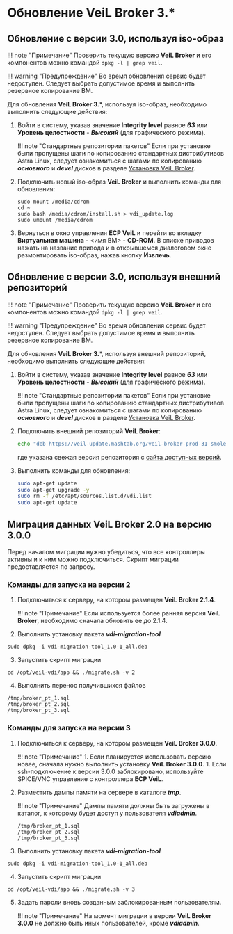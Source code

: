 # Обновление VeiL Broker 3.*

## Обновление с версии 3.0, используя iso-образ

!!! note "Примечание"
    Проверить текущую версию **VeiL Broker** и его компонентов можно командой `dpkg -l | grep veil`.

!!! warning "Предупреждение"
    Во время обновления сервис будет недоступен. Следует выбрать допустимое время и выполнить резервное копирование ВМ.

Для обновления **VeiL Broker 3.***, используя iso-образ, необходимо выполнить следующие действия: 

1. Войти в систему, указав значение **Integrity level** равное **_63_** или 
   **Уровень целостности** - **_Высокий_** (для графического режима).
   
    !!! note "Стандартные репозитории пакетов"
        Если при установке были пропущены шаги по копированию стандартных дистрибутивов Astra Linux, 
        следует ознакомиться с шагами по копированию **_основного_** и **_devel_** дисков 
        в разделе [Установка VeiL Broker](./install_v3.md).

1. Подключить новый iso-образ **VeiL Broker** и выполнить 
   команды для обновления:

    ```
    sudo mount /media/cdrom
    cd ~
    sudo bash /media/cdrom/install.sh > vdi_update.log
    sudo umount /media/cdrom
    ```
   
1. Вернуться в окно управления **ECP VeiL** и перейти во вкладку **Виртуальная машина** - <имя ВМ> - **CD-ROM**. 
   В списке приводов нажать на название привода и в открывшемся диалоговом окне размонтировать 
   iso-образ, нажав кнопку **Извлечь**.
 
## Обновление с версии 3.0, используя внешний репозиторий

!!! note "Примечание"
    Проверить текущую версию **VeiL Broker** и его компонентов можно командой `dpkg -l | grep veil`.

!!! warning "Предупреждение"
    Во время обновления сервис будет недоступен. Следует выбрать допустимое время и выполнить резервное копирование ВМ.

Для обновления **VeiL Broker 3.***, используя внешний репозиторий, необходимо выполнить следующие действия: 

1. Войти в систему, указав значение **Integrity level** равное **_63_** или 
   **Уровень целостности** - **_Высокий_** (для графического режима).
   
    !!! note "Стандартные репозитории пакетов"
        Если при установке были пропущены шаги по копированию стандартных дистрибутивов Astra Linux, 
        следует ознакомиться с шагами по копированию **_основного_** и **_devel_** дисков 
        в разделе [Установка VeiL Broker](./install_v3.md).

1. Подключить внешний репозиторий **VeiL Broker**:

    ```bash
    echo "deb https://veil-update.mashtab.org/veil-broker-prod-31 smolensk main" | sudo tee /etc/apt/sources.list.d/vdi.list
    ```
    где указана свежая версия репозитория с [сайта доступных версий](https://veil-update.mashtab.org/).
 
1. Выполнить команды для обновления:

    ```bash
    sudo apt-get update
    sudo apt-get upgrade -y
    sudo rm -f /etc/apt/sources.list.d/vdi.list
    sudo apt-get update
    ```

## Миграция данных VeiL Broker 2.0 на версию 3.0.0

Перед началом миграции нужно убедиться, что все контроллеры активны и к ним можно 
подключиться. Скрипт миграции предоставляется по запросу.

### Команды для запуска на версии 2

1. Подключиться к серверу, на котором размещен **VeiL Broker 2.1.4**. 
   
    !!! note "Примечание"
        Если используется более ранняя версия **VeiL Broker**, необходимо сначала обновить ее до 2.1.4.

2. Выполнить установку пакета **_vdi-migration-tool_** 
```
sudo dpkg -i vdi-migration-tool_1.0-1_all.deb
```

3. Запустить скрипт миграции
```
cd /opt/veil-vdi/app && ./migrate.sh -v 2
```

4. Выполнить перенос получившихся файлов
```
/tmp/broker_pt_1.sql
/tmp/broker_pt_2.sql
/tmp/broker_pt_3.sql
```

### Команды для запуска на версии 3

1. Подключиться к серверу, на котором размещен **VeiL Broker 3.0.0**.

    !!! note "Примечание"
        1. Если планируется использовать версию новее, сначала нужно выполнить установку **VeiL Broker 3.0.0**.
        1. Если ssh-подключение к версии 3.0.0 заблокировано, используйте SPICE/VNC 
           управление с контроллера **ECP VeiL**.

2. Разместить дампы памяти на сервере в каталоге **_tmp_**.

    !!! note "Примечание"
        Дампы памяти должны быть загружены в каталог, к которому будет доступ у пользователя 
        **_vdiadmin_**.
   
    ```
    /tmp/broker_pt_1.sql
    /tmp/broker_pt_2.sql
    /tmp/broker_pt_3.sql 
    ```

3. Выполнить установку пакета **_vdi-migration-tool_** 
```
sudo dpkg -i vdi-migration-tool_1.0-1_all.deb
```

4. Запустить скрипт миграции
```
cd /opt/veil-vdi/app && ./migrate.sh -v 3
```

5. Задать пароли вновь созданным заблокированным пользователям. 

    !!! note "Примечание"
        На момент миграции в версии **VeiL Broker 3.0.0** не должно быть иных пользователей, кроме **_vdiadmin_**.
